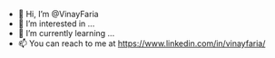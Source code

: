 - 👋 Hi, I’m @VinayFaria
- 👀 I’m interested in ...
- 🌱 I’m currently learning ...
- 📫 You can reach to me at https://www.linkedin.com/in/vinayfaria/

<!---
VinayFaria/VinayFaria is a ✨ special ✨ repository because its `README.md` (this file) appears on your GitHub profile.
You can click the Preview link to take a look at your changes.
--->
